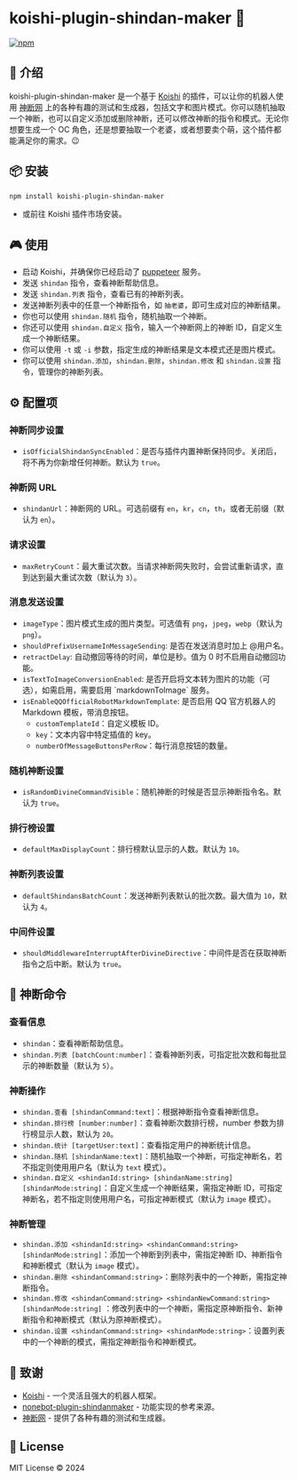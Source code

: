 # koishi-plugin-shindan-maker 🎲

[![npm](https://img.shields.io/npm/v/koishi-plugin-shindan-maker?style=flat-square)](https://www.npmjs.com/package/koishi-plugin-shindan-maker)

## 🎈 介绍

koishi-plugin-shindan-maker 是一个基于 [Koishi](https://koishi.chat/)
的插件，可以让你的机器人使用 [神断网](https://en.shindanmaker.com/)
上的各种有趣的测试和生成器，包括文字和图片模式。你可以随机抽取一个神断，也可以自定义添加或删除神断，还可以修改神断的指令和模式。无论你想要生成一个
OC 角色，还是想要抽取一个老婆，或者想要卖个萌，这个插件都能满足你的需求。😉

## 📦 安装

```bash
npm install koishi-plugin-shindan-maker
```

- 或前往 Koishi 插件市场安装。

## 🎮 使用

- 启动 Koishi，并确保你已经启动了 [puppeteer](https://koishi.chat/guide/plugins/puppeteer.html) 服务。
- 发送 `shindan` 指令，查看神断帮助信息。
- 发送 `shindan.列表` 指令，查看已有的神断列表。
- 发送神断列表中的任意一个神断指令，如 `抽老婆`，即可生成对应的神断结果。
- 你也可以使用 `shindan.随机` 指令，随机抽取一个神断。
- 你还可以使用 `shindan.自定义` 指令，输入一个神断网上的神断 ID，自定义生成一个神断结果。
- 你可以使用 `-t` 或 `-i` 参数，指定生成的神断结果是文本模式还是图片模式。
- 你可以使用 `shindan.添加`，`shindan.删除`，`shindan.修改` 和 `shindan.设置` 指令，管理你的神断列表。

## ⚙️ 配置项

### 神断同步设置

- `isOfficialShindanSyncEnabled`：是否与插件内置神断保持同步。关闭后，将不再为你新增任何神断。默认为 `true`。

### 神断网 URL

- `shindanUrl`：神断网的 URL。可选前缀有 `en`，`kr`，`cn`，`th`，或者无前缀（默认为 `en`）。

### 请求设置

- `maxRetryCount`：最大重试次数。当请求神断网失败时，会尝试重新请求，直到达到最大重试次数（默认为 `3`）。

### 消息发送设置

- `imageType`：图片模式生成的图片类型。可选值有 `png`，`jpeg`，`webp`（默认为 `png`）。
- `shouldPrefixUsernameInMessageSending`: 是否在发送消息时加上 @用户名。
- `retractDelay`: 自动撤回等待的时间，单位是秒。值为 0 时不启用自动撤回功能。
- `isTextToImageConversionEnabled`: 是否开启将文本转为图片的功能（可选），如需启用，需要启用 \`markdownToImage\` 服务。
- `isEnableQQOfficialRobotMarkdownTemplate`: 是否启用 QQ 官方机器人的 Markdown 模板，带消息按钮。
  - `customTemplateId`：自定义模板 ID。
  - `key`：文本内容中特定插值的 key。
  - `numberOfMessageButtonsPerRow`：每行消息按钮的数量。

### 随机神断设置

- `isRandomDivineCommandVisible`：随机神断的时候是否显示神断指令名。默认为 `true`。

### 排行榜设置

- `defaultMaxDisplayCount`：排行榜默认显示的人数。默认为 `10`。

### 神断列表设置

- `defaultShindansBatchCount`：发送神断列表默认的批次数。最大值为 `10`，默认为 `4`。

### 中间件设置

- `shouldMiddlewareInterruptAfterDivineDirective`：中间件是否在获取神断指令之后中断。默认为 `true`。

## 📝 神断命令

### 查看信息

- `shindan`：查看神断帮助信息。
- `shindan.列表 [batchCount:number]`：查看神断列表，可指定批次数和每批显示的神断数量（默认为 `5`）。

### 神断操作

- `shindan.查看 [shindanCommand:text]`：根据神断指令查看神断信息。
- `shindan.排行榜 [number:number]`：查看神断次数排行榜，number 参数为排行榜显示人数，默认为 `20`。
- `shindan.统计 [targetUser:text]`：查看指定用户的神断统计信息。
- `shindan.随机 [shindanName:text]`：随机抽取一个神断，可指定神断名，若不指定则使用用户名（默认为 `text` 模式）。
- `shindan.自定义 <shindanId:string> [shindanName:string] [shindanMode:string]`：自定义生成一个神断结果，需指定神断
  ID，可指定神断名，若不指定则使用用户名，可指定神断模式（默认为 `image` 模式）。

### 神断管理

- `shindan.添加 <shindanId:string> <shindanCommand:string> [shindanMode:string]`：添加一个神断到列表中，需指定神断
  ID、神断指令和神断模式（默认为 `image` 模式）。
- `shindan.删除 <shindanCommand:string>`：删除列表中的一个神断，需指定神断指令。
- `shindan.修改 <shindanCommand:string> <shindanNewCommand:string> [shindanMode:string]`
  ：修改列表中的一个神断，需指定原神断指令、新神断指令和神断模式（默认为原神断模式）。
- `shindan.设置 <shindanCommand:string> <shindanMode:string>`：设置列表中的一个神断的模式，需指定神断指令和神断模式。

## 🙏 致谢

* [Koishi](https://koishi.chat/) - 一个灵活且强大的机器人框架。
* [nonebot-plugin-shindanmaker](https://github.com/noneplugin/nonebot-plugin-shindan) - 功能实现的参考来源。
* [神断网](https://en.shindanmaker.com/) - 提供了各种有趣的测试和生成器。

## 📄 License

MIT License © 2024
